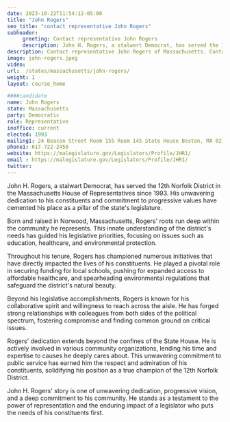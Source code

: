 ```yaml
---
date: 2023-10-22T11:54:12-05:00
title: "John Rogers"
seo_title: "contact representative John Rogers"
subheader:
     greeting: Contact representative John Rogers
     description: John H. Rogers, a stalwart Democrat, has served the 12th Norfolk District in the Massachusetts House of Representatives since 1993. His unwavering dedication to his constituents and commitment to progressive values have cemented his place as a pillar of the state's legislature.
description: Contact representative John Rogers of Massachusetts. Contact information for John Rogers includes email address, phone number, and mailing address.
image: john-rogers.jpeg
video:
url:  /states/massachusetts/john-rogers/
weight: 1
layout: course_home

####candidate
name: John Rogers
state: Massachusetts
party: Democratic
role: Representative
inoffice: current
elected: 1993
mailing1: 24 Beacon Street Room 155 Room 145 State House Boston, MA 02133
phone1: 617-722-2450
website: https://malegislature.gov/Legislators/Profile/JHR1/
email : https://malegislature.gov/Legislators/Profile/JHR1/
twitter:  
---
```


John H. Rogers, a stalwart Democrat, has served the 12th Norfolk District in the Massachusetts House of Representatives since 1993. His unwavering dedication to his constituents and commitment to progressive values have cemented his place as a pillar of the state's legislature.

Born and raised in Norwood, Massachusetts, Rogers' roots run deep within the community he represents. This innate understanding of the district's needs has guided his legislative priorities, focusing on issues such as education, healthcare, and environmental protection.

Throughout his tenure, Rogers has championed numerous initiatives that have directly impacted the lives of his constituents. He played a pivotal role in securing funding for local schools, pushing for expanded access to affordable healthcare, and spearheading environmental regulations that safeguard the district's natural beauty.

Beyond his legislative accomplishments, Rogers is known for his collaborative spirit and willingness to reach across the aisle. He has forged strong relationships with colleagues from both sides of the political spectrum, fostering compromise and finding common ground on critical issues.

Rogers' dedication extends beyond the confines of the State House. He is actively involved in various community organizations, lending his time and expertise to causes he deeply cares about. This unwavering commitment to public service has earned him the respect and admiration of his constituents, solidifying his position as a true champion of the 12th Norfolk District.

John H. Rogers' story is one of unwavering dedication, progressive vision, and a deep commitment to his community. He stands as a testament to the power of representation and the enduring impact of a legislator who puts the needs of his constituents first.
